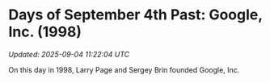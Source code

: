 # Days of September 4th Past: Google, Inc. (1998)

_Updated: 2025-09-04 11:22:04 UTC_

On this day in 1998, Larry Page and Sergey Brin founded Google, Inc.

